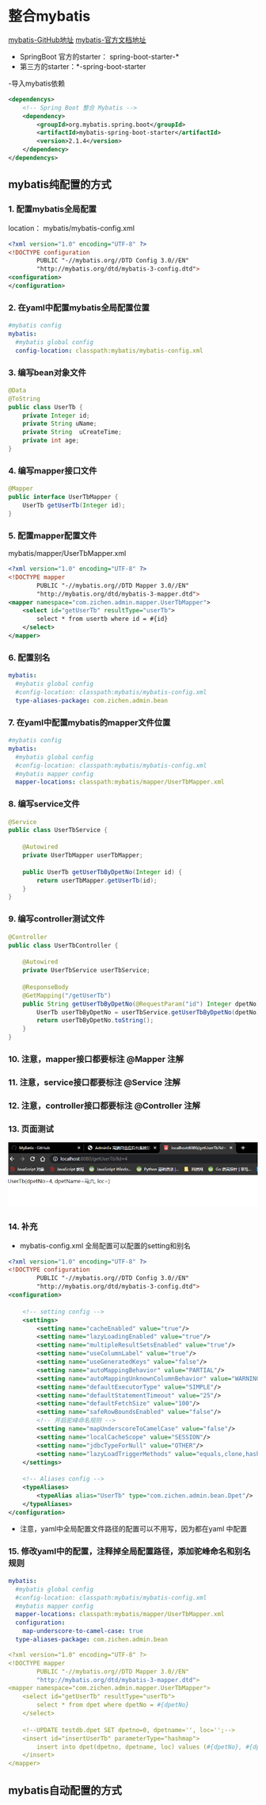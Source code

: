 # 整合mybatis

[mybatis-GitHub地址](https://github.com/mybatis)
[mybatis-官方文档地址](https://mybatis.org/mybatis-3/zh/index.html)
- SpringBoot 官方的starter： spring-boot-starter-*
- 第三方的starter：*-spring-boot-starter

-导入mybatis依赖

```xml
<dependencys>
    <!-- Spring Boot 整合 Mybatis -->
    <dependency>
        <groupId>org.mybatis.spring.boot</groupId>
        <artifactId>mybatis-spring-boot-starter</artifactId>
        <version>2.1.4</version>
    </dependency>
</dependencys>
```

## mybatis纯配置的方式

### 1. 配置mybatis全局配置
location： mybatis/mybatis-config.xml

```xml
<?xml version="1.0" encoding="UTF-8" ?>
<!DOCTYPE configuration
        PUBLIC "-//mybatis.org//DTD Config 3.0//EN"
        "http://mybatis.org/dtd/mybatis-3-config.dtd">
<configuration>
</configuration>
```

### 2. 在yaml中配置mybatis全局配置位置
```yaml
#mybatis config
mybatis:
  #mybatis global config
  config-location: classpath:mybatis/mybatis-config.xml
```

### 3. 编写bean对象文件
```java
@Data
@ToString
public class UserTb {
    private Integer id;
    private String uName;
    private String  uCreateTime;
    private int age;
}
```

### 4. 编写mapper接口文件
```java
@Mapper
public interface UserTbMapper {
    UserTb getUserTb(Integer id);
}
```
     
### 5. 配置mapper配置文件
mybatis/mapper/UserTbMapper.xml

```xml
<?xml version="1.0" encoding="UTF-8" ?>
<!DOCTYPE mapper
        PUBLIC "-//mybatis.org//DTD Mapper 3.0//EN"
        "http://mybatis.org/dtd/mybatis-3-mapper.dtd">
<mapper namespace="com.zichen.admin.mapper.UserTbMapper">
    <select id="getUserTb" resultType="userTb">
        select * from usertb where id = #{id}
    </select>
</mapper>
```

### 6. 配置别名
```yaml
mybatis:
  #mybatis global config
  #config-location: classpath:mybatis/mybatis-config.xml
  type-aliases-package: com.zichen.admin.bean
```

### 7. 在yaml中配置mybatis的mapper文件位置
```yaml
#mybatis config
mybatis:
  #mybatis global config
  #config-location: classpath:mybatis/mybatis-config.xml
  #mybatis mapper config
  mapper-locations: classpath:mybatis/mapper/UserTbMapper.xml
```

### 8. 编写service文件
```java
@Service
public class UserTbService {

    @Autowired
    private UserTbMapper userTbMapper;

    public UserTb getUserTbByDpetNo(Integer id) {
        return userTbMapper.getUserTb(id);
    }
}
```

### 9. 编写controller测试文件
```java
@Controller
public class UserTbController {

    @Autowired
    private UserTbService userTbService;

    @ResponseBody
    @GetMapping("/getUserTb")
    public String getUserTbByDpetNo(@RequestParam("id") Integer dpetNo) {
        UserTb userTbByDpetNo = userTbService.getUserTbByDpetNo(dpetNo);
        return userTbByDpetNo.toString();
    }
}
```

### 10. 注意，mapper接口都要标注 @Mapper 注解
### 11. 注意，service接口都要标注 @Service 注解
### 12. 注意，controller接口都要标注 @Controller 注解

### 13. 页面测试
![image-mybatis纯配置的方式测试结果](../image/mybatis纯配置的方式测试结果.png)


### 14. 补充
- mybatis-config.xml 全局配置可以配置的setting和别名

```xml
<?xml version="1.0" encoding="UTF-8" ?>
<!DOCTYPE configuration
        PUBLIC "-//mybatis.org//DTD Config 3.0//EN"
        "http://mybatis.org/dtd/mybatis-3-config.dtd">
<configuration>

    <!-- setting config -->
    <settings>
        <setting name="cacheEnabled" value="true"/>
        <setting name="lazyLoadingEnabled" value="true"/>
        <setting name="multipleResultSetsEnabled" value="true"/>
        <setting name="useColumnLabel" value="true"/>
        <setting name="useGeneratedKeys" value="false"/>
        <setting name="autoMappingBehavior" value="PARTIAL"/>
        <setting name="autoMappingUnknownColumnBehavior" value="WARNING"/>
        <setting name="defaultExecutorType" value="SIMPLE"/>
        <setting name="defaultStatementTimeout" value="25"/>
        <setting name="defaultFetchSize" value="100"/>
        <setting name="safeRowBoundsEnabled" value="false"/>
        <!-- 开启驼峰命名规则 -->
        <setting name="mapUnderscoreToCamelCase" value="false"/>
        <setting name="localCacheScope" value="SESSION"/>
        <setting name="jdbcTypeForNull" value="OTHER"/>
        <setting name="lazyLoadTriggerMethods" value="equals,clone,hashCode,toString"/>
    </settings>

    <!-- Aliases config -->
    <typeAliases>
        <typeAlias alias="UserTb" type="com.zichen.admin.bean.Dpet"/>
    </typeAliases>
</configuration>
```

- 注意，yaml中全局配置文件路径的配置可以不用写，因为都在yaml 中配置

### 15. 修改yaml中的配置，注释掉全局配置路径，添加驼峰命名和别名规则
```yaml
mybatis:
  #mybatis global config
  #config-location: classpath:mybatis/mybatis-config.xml
  #mybatis mapper config
  mapper-locations: classpath:mybatis/mapper/UserTbMapper.xml
  configuration:
    map-underscore-to-camel-case: true
  type-aliases-package: com.zichen.admin.bean
```
```yaml
<?xml version="1.0" encoding="UTF-8" ?>
<!DOCTYPE mapper
        PUBLIC "-//mybatis.org//DTD Mapper 3.0//EN"
        "http://mybatis.org/dtd/mybatis-3-mapper.dtd">
<mapper namespace="com.zichen.admin.mapper.UserTbMapper">
    <select id="getUserTb" resultType="userTb">
        select * from dpet where dpetNo = #{dpetNo}
    </select>

    <!--UPDATE testdb.dpet SET dpetno=0, dpetname='', loc='';-->
    <insert id="insertUserTb" parameterType="hashmap">
        insert into dpet(dpetno, dpetname, loc) values (#{dpetNo}, #{dpetName}, #{loc})
    </insert>
</mapper>
```
## mybatis自动配置的方式